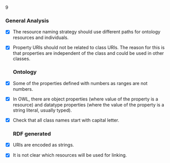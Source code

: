 9
   ### General Analysis
- [x] The resource naming strategy should use different paths for ontology resources and individuals.
- [x] Property URIs should not be related to class URIs. The reason for this is that properties are independent of the class and could be used in other classes.

    ### Ontology
- [x] Some of the properties defined with numbers as ranges are not numbers.
- [x] In OWL, there are object properties (where value of the property is a resource) and datatype properties (where the value of the property is a string literal, usually             typed). 
- [x] Check that all class names start with capital letter.
   ### RDF generated
 - [x] URIs are encoded as strings.
 - [x] It is not clear which resources will be used for linking.
